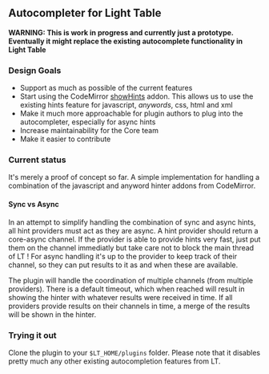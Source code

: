 ## Autocompleter for Light Table

**WARNING: This is work in progress and currently just a prototype. Eventually it
might replace the existing autocomplete functionality in Light Table**


### Design Goals
* Support as much as possible of the current features
* Start using the CodeMirror [showHints](http://codemirror.net/addon/hint/show-hint.js) addon. This allows us to use the existing hints feature for javascript, *anywords*, css, html and xml
* Make it much more approachable for plugin authors to plug into the autocompleter, especially for async hints
* Increase maintainability for the Core team
* Make it easier to contribute



### Current status
It's merely a proof of concept so far. A simple implementation for handling a combination of the javascript and anyword hinter addons from CodeMirror.

#### Sync vs Async
In an attempt to simplify handling the combination of sync and async hints, all hint providers must act as they are async. A hint provider should return a core-async channel. If the provider is able to provide hints very fast, just put them on the channel immediatly but take care not to block the main thread of LT ! For async handling it's up to the provider to keep track of their  channel, so they can put results to it as and when these are available.

The plugin will handle the coordination of multiple channels (from multiple providers).
There is a default timeout, which when reached will result in showing the hinter with whatever results were received in time. If all providers provide results on their channels in time, a merge of the results will be shown in the hinter.


### Trying it out
Clone the plugin to your `$LT_HOME/plugins` folder.
Please note that it disables pretty much any other existing autocompletion features from LT.
